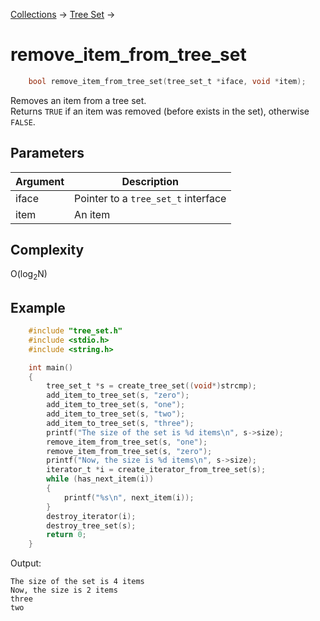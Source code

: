 [Collections](../collections.md) &rarr; [Tree Set](tree_set.md) &rarr;

# remove_item_from_tree_set

```c
    bool remove_item_from_tree_set(tree_set_t *iface, void *item);
```

Removes an item from a tree set.\
Returns `TRUE` if an item was removed (before exists in the set), otherwise `FALSE`.

## Parameters

Argument|Description
--------|-----------
iface|Pointer to a `tree_set_t` interface
item|An item

## Complexity

O(log<sub>2</sub>N)

## Example

```c
    #include "tree_set.h"
    #include <stdio.h>
    #include <string.h>

    int main()
    {
        tree_set_t *s = create_tree_set((void*)strcmp);
        add_item_to_tree_set(s, "zero");
        add_item_to_tree_set(s, "one");
        add_item_to_tree_set(s, "two");
        add_item_to_tree_set(s, "three");
        printf("The size of the set is %d items\n", s->size);
        remove_item_from_tree_set(s, "one");
        remove_item_from_tree_set(s, "zero");
        printf("Now, the size is %d items\n", s->size);
        iterator_t *i = create_iterator_from_tree_set(s);
        while (has_next_item(i))
        {
            printf("%s\n", next_item(i));
        }
        destroy_iterator(i);
        destroy_tree_set(s);
        return 0;
    }
```

Output:

    The size of the set is 4 items
    Now, the size is 2 items
    three
    two
